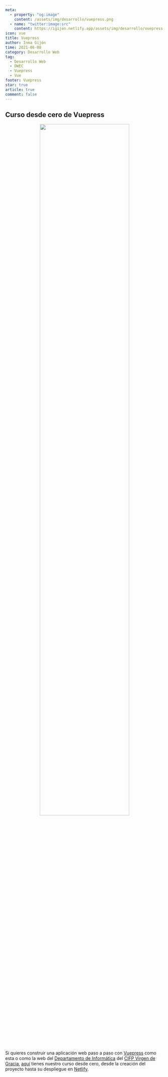 ```yaml
---
meta: 
  - property: "og:image"
    content: /assets/img/desarrollo/vuepress.png
  - name: "twitter:image:src"
    content: https://igijon.netlify.app/assets/img/desarrollo/vuepress.png
icon: vue
title: Vuepress
author: Inma Gijón
time: 2021-06-08
category: Desarrollo Web
tag:
  - Desarrollo Web
  - DWEC
  - Vuepress
  - Vue
footer: Vuepress
star: true
article: true
comment: false
---
```


## Curso desde cero de Vuepress

<p style="text-align:center;">
  <a href="https://www.youtube.com/playlist?list=PLKBxfVADNf1XtuvMcivFYxHde6pbdG6gU" target="_blank"><img src="/assets/img/desarrollo/cursoVuepress.jpg" width=75%/></a>
</p>

Si quieres construir una aplicación web paso a paso con [Vuepress](https://vuepress.vuejs.org/) como esta o como la web del [Departamento de Informática](https://informaticacifpvg.netlify.app/) del [CIFP Virgen de Gracia](https://cifpvirgendegracia.com/), [aquí](https://www.youtube.com/playlist?list=PLKBxfVADNf1XtuvMcivFYxHde6pbdG6gU) tienes nuestro curso desde cero, desde la creación del proyecto hasta su despliegue en [Netlify](https://www.netlify.com/).

<!-- more -->

